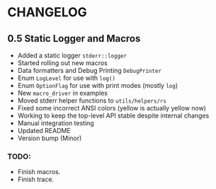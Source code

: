 # CHANGELOG


## 0.5 Static Logger and Macros

* Added a static logger `stderr::logger`
* Started rolling out new macros
* Data formatters and Debug Printing `DebugPrinter` 
* Enum `LogLevel` for use with `log()`
* Enum `OptionFlag` for use with print modes (mostly `log`)
* New `macro_driver` in examples
* Moved stderr helper functions to `utils/helpers/rs`
* Fixed some incorrect ANSI colors (yellow is actually yellow now)
* Working to keep the top-level API stable despite internal changes
* Manual integration testing
* Updated README
* Version bump (Minor)


### TODO:

* Finish macros.
* Finish trace.
